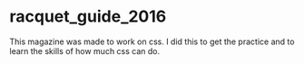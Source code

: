 # racquet_guide_2016

This magazine was made to work on css. I did this to get the practice and to learn the skills of how much css can do.
